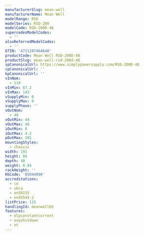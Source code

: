 ```yaml
---
manufacturerSlug: mean-well
manufacturerName: Mean Well
modelRange: RSD
modelSeries: RSD-200
modelCode: RSD-200D-48
supercedesModelCodes:
  - ''
alsoReferredModelCodes:
  - ''
GTIN: '4711287464640'
productCode: Mean Well RSD-200D-48
productSlug: mean-well-rsd-200d-48
spCanonicalUrl: https://www.simplypowersupply.com/RSD-200D-48
cpCanonicalUrl: ''
kpCanonicalUrl: ''
vInNom:
  - 110
vInMin: 67.2
vInMax: 143
vSupplyMin: 0
vSupplyMax: 0
supplyPhase: ''
vOutNom:
  - 48
vOutMin: 48
vOutMax: 48
iOutMin: 0
iOutMax: 4.2
pOutMax: 201
mountingStyles:
  - chassis
width: 191
height: 86
depth: 40
weight: 0.94
rackHeight: ''
HSCode: '85044090'
accreditations:
  - ce
  - ukca
  - en50155
  - en45545-2
listPrice: 115
handlingId: meanwellEU
features:
  - olpconstantcurrent
  - ovpshutdown
  - ot
---
```

